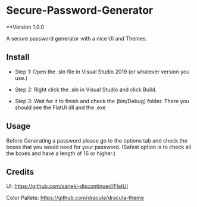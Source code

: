 # Secure-Password-Generator

**Version 1.0.0


A secure password generator with a nice UI and Themes.


## Install 
- Step 1: Open the .sln file in Visual Studio 2019 (or whatever version you use.)

- Step 2: Right click the .sln in Visual Studio and click Build.

- Step 3: Wait for it to finish and check the (bin/Debug) folder. There you should see the FlatUI dll and the .exe

## Usage
Before Generating a password please go to the options tab and check the boxes that you would need for your password. (Safest option is to check all the boxes and have a length of 16 or higher.)


## Credits
UI: https://github.com/saneki-discontinued/FlatUI

Color Pallete: https://github.com/dracula/dracula-theme
